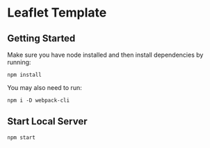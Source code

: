 # Leaflet Template

## Getting Started
Make sure you have node installed and then install dependencies by running:
```
npm install
```
You may also need to run:
```
npm i -D webpack-cli
```

## Start Local Server
```
npm start
```
